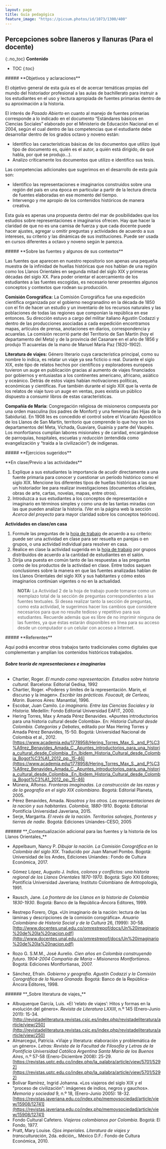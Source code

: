 ```yaml
---
layout: page
title: Guía pedagógica
feature_image: "https://picsum.photos/id/1073/1300/400"
---
```

## **Percepciones sobre llaneros y llanuras (Para el docente)**
{:.no_toc} 
**Contenido**
* TOC
{:toc}
<p></p>
##### **Objetivos y aclaraciones**
<p></p>
El objetivo general de esta guía es el de acercar temáticas propias del mundo del historiador profesional a las aulas de bachillerato para instruir a los estudiantes en el uso y lectura apropiada de fuentes primarias dentro de su aproximación a la historia.

El interés de _Pasado Abierto_ en cuanto al manejo de fuentes primarias corresponde a lo indicado en el documento “Estándares básicos en Ciencias Sociales” elaborado por el Ministerio de Educación Nacional en el 2004, según el cual dentro de las competencias que el estudiante debe desarrollar dentro de los grados octavo y noveno están:

*   Identifico las características básicas de los documentos que utilizo (qué tipo de documento es, quién es el autor, a quién está dirigido, de qué habla, por qué se produjo...).
*   Analizo críticamente los documentos que utilizo e identifico sus tesis.

Las competencias adicionales que sugerimos en el desarrollo de esta guía son:

*   Identifico las representaciones e imaginarios construidos sobre una región del país en una época en particular a partir de la lectura directa de fuentes elaboradas en ese momento del tiempo.
*   Intervengo y me apropio de los contenidos históricos de manera creativa.

Esta guía es apenas una propuesta dentro del mar de posibilidades que los estudios sobre representaciones e imaginarios ofrecen. Hay que hacer la claridad de que no es una camisa de fuerza y que cada docente puede hacer ajustes, agregar u omitir preguntas y actividades de acuerdo a sus intereses, su criterio y las dinámicas de sus instituciones. Puede ser usada en cursos diferentes a octavo y noveno según le parezca.
<p></p>
##### **Sobre las fuentes y algunos de sus contextos**
<p></p>
Las fuentes que aparecen en nuestro repositorio son apenas una pequeña muestra de la infinidad de huellas históricas que nos hablan de una región como los Llanos Orientales en segunda mitad del siglo XIX y primeras décadas del siglo XX. Para poder orientar el acercamiento de los estudiantes a las fuentes escogidas, es necesario tener presentes algunos conceptos y contextos que rodean su producción.

**Comisión Corográfica:** La Comisión Corográfica fue una expedición científica organizada por el gobierno neogranadino en la década de 1850 con el fin de hacer un estudio y un inventario de los recursos naturales y las poblaciones de todas las regiones que componían la república en ese entonces. Su dirección estuvo a cargo del militar italiano Agustín Codazzi y dentro de las producciones asociadas a cada expedición encontramos mapas, artículos de prensa, anotaciones en diarios, correspondencia y acuarelas. La comisión recorrió parte del Territorio de San Martín (hoy el departamento del Meta) y de la provincia del Casanare en el año de 1856 y produjo 11 acuarelas de la mano de Manuel María Paz (1820-1902).

**Literatura de viajes:** Género literario cuya característica principal, como su nombre lo indica, es relatar un viaje ya sea ficticio o real. Durante el siglo XIX, este tipo de relatos hechos por científicos y exploradores europeos tuvieron un auge en publicación gracias al aumento de viajes financiados por gobiernos y entusiastas a los continentes americano, africano, asiático y oceánico. Detrás de estos viajes habían motivaciones políticas, económicas y científicas. Fue también durante el siglo XIX que la venta de los relatos de viaje tuvo un auge en ventas, pues existía un público dispuesto a consumir libros de estas características.

**Compañía de María:** Congregación religiosa de misioneros compuesta por una orden masculina (los padres de Monfort) y una femenina (las Hijas de la Sabiduría). En 1908 les es concedido el control sobre el Vicariato Apostólico de los Llanos de San Martín, territorio que comprende lo que hoy son los departamentos del Meta, Vichada, Guaviare, Guainía y parte del Vaupés. Los monfortianos cumplían labores misionales y de caridad, encargándose de parroquias, hospitales, escuelas y _reducción_ (entendida como evangelización y “traída a la civilización”) de indígenas.
<p></p>
##### **Ejercicios sugeridos**
<p></p>
**En clase/Previo a las actividades**

1.  Explique a sus estudiantes la importancia de acudir directamente a una fuente primaria para conocer y cuestionar un período histórico como el siglo XIX. Mencione los diferentes tipos de huellas históricas a las que un historiador lee para realizar investigaciones (documentos oficiales, obras de arte, cartas, novelas, mapas, entre otros).
2.  Introduzca a sus estudiantes a los conceptos de representación e imaginario en términos simples y como una de las tantas miradas con las que pueden analizar la historia. (Ver en la página web la sección _Acerca del proyecto_ para mayor claridad sobre los conceptos teóricos).

**Actividades en clase/en casa**

1.  Formule las preguntas de la [hoja de trabajo](/guia-pedagogica/hoja-de-trabajo/) de acuerdo a su criterio: puede ser una actividad en clase para ser resuelta en parejas o en grupos, o una actividad individual para resolver en casa.
2.  Realice en clase la actividad sugerida en la [hoja de trabajo](/guia-pedagogica/hoja-de-trabajo/) por grupos distribuidos de acuerdo a la cantidad de estudiantes en el salón.
3.  Dirija una puesta en común tanto de las respuestas a las preguntas como de los productos de la actividad en clase. Entre todos saquen conclusiones sobre la manera en que las fuentes analizadas hablan de los Llanos Orientales del siglo XIX y sus habitantes y cómo estos imaginarios continúan vigentes o no en la actualidad.

> **NOTA:** La Actividad 2 de la hoja de trabajo puede tomarse como un reemplazo total de la sección de preguntas correspondientes a las fuentes textuales. Si desea realizar tanto la sección de preguntas, como esta actividad, le sugerimos hacer los cambios que considere necesarios para que no resulte tedioso y repetitivo para sus estudiantes. Recuerde además que es libre de no imprimir ninguna de las fuentes, ya que éstas estarán disponibles en línea para su acceso desde un computador o un celular con acceso a Internet.
<p></p>
##### **Referentes**
<p></p>
Aquí podrá encontrar otros trabajos tanto tradicionales como digitales que complementan y amplían los contenidos históricos trabajados.

###### **_Sobre teoría de representaciones e imaginarios_**

*   Chartier, Roger. _El mundo como representación. Estudios sobre historia cultural._ Barcelona: Editorial Gedisa, 1992
*   Chartier, Roger. «Poderes y límites de la representación. Marin, el discurso y la imagen». _Escribir las prácticas. Foucault, de Certeau, Marin_. Buenos Aires: Manantial, 1996.
*   Escobar, Juan Camilo. _Lo imaginario. Entre las Ciencias Sociales y la Historia._ Medellín: Fondo Editorial Universidad EAFIT, 2000.
*   Hering Torres, Max y Amada Pérez Benavides. «Apuntes introductorios para una historia cultural desde Colombia». En: _Historia Cultural desde Colombia. Categorías y Debates_, editado por Max Hering Torres y Amada Pérez Benavides, 15-50\. Bogotá: Universidad Nacional de Colombia et al., 2012\. [https://www.academia.edu/1778958/Hering_Torres_Max_S._and_P%C3%A9rez_Benavides_Amada_C._Apuntes_introductorios_para_una_historia_cultural_desde_Colombia._En_Ibidem_Historia_Cultural_desde_Colombia_Bogot%C3%A1_2012_pp._15-46](https://www.academia.edu/1778958/Hering_Torres_Max_S._and_P%C3%A9rez_Benavides_Amada_C._Apuntes_introductorios_para_una_historia_cultural_desde_Colombia._En_Ibidem_Historia_Cultural_desde_Colombia_Bogot%C3%A1_2012_pp._15-46)
*   Múnera, Alfonso. _Fronteras imaginadas. La construcción de las razas y de la geografía en el siglo XIX colombiano_. Bogotá: Editorial Planeta, 2005.
*   Pérez Benavides, Amada. _Nosotros y los otros. Las representaciones de la nación y sus habitantes. Colombia, 1880-1910_. Bogotá: Editorial Pontificia Universidad Javeriana, 2015.
*   Serje, Margarita. _El revés de la nación. Territorios salvajes, fronteras y tierras de nadie_. Bogotá: Ediciones Uniandes-CESO, 2005
<p></p>
###### **_Contextualización adicional para las fuentes y la historia de los Llanos Orientales_**

*   Appelbaum, Nancy P. _Dibujar la nación. La Comisión Corográfica en la Colombia del siglo XIX_. Traducido por Juan Manuel Pombo. Bogotá: Universidad de los Andes, Ediciones Uniandes : Fondo de Cultura Económica, 2017.
*   Gómez López, Augusto J. _Indios, colonos y conflictos: una historia regional de los Llanos Orientales 1870-1970_. Bogotá: Siglo XXI Editores; Pontificia Universidad Javeriana; Instituto Colombiano de Antropología, 1991.

*   Rausch, Jane. _La frontera de los Llanos en la historia de Colombia 1830-1930_. Bogotá: Banco de la República-Áncora Editores, 1999.
*   Restrepo Forero, Olga. «Un imaginario de la nación: lectura de las láminas y descripciones de la comisión corográfica». _Anuario Colombiano de Historia Social y de la Cultura_ 26, (1999): 30-58\. [http://www.docentes.unal.edu.co/omrestrepof/docs/Un%20imaginario%20de%20la%20nacion.pdf](http://www.docentes.unal.edu.co/omrestrepof/docs/Un%20imaginario%20de%20la%20nacion.pdf)
*   Rozo G. S.M.M., José Aurelio. _Cien años en Colombia construyendo futuro. 1904-2004 Compañía de María – Misioneros Montfortianos_. Bogotá: Ediciones Montfortianas, 2007.
*   Sánchez, Efraín. _Gobierno y geografía. Agustín Codazzi y la Comisión Corográfica de la Nueva Granada_. Bogotá: Banco de la República-Áncora Editores, 1998.
<p></p>
###### **_Sobre literatura de viajes_**

*   Albuquerque García, Luis. «El ‘relato de viajes’: Hitos y formas en la evolución del género». _Revista de Literatura LXXIII_, n.º 145 (Enero-Junio 2011): 15-34\. [http://revistadeliteratura.revistas.csic.es/index.php/revistadeliteratura/article/view/250](http://revistadeliteratura.revistas.csic.es/index.php/revistadeliteratura/article/view/250)
*   Almarcegui, Patricia. «Viaje y literatura: elaboración y problemática de un género». _Letras: Revista de la Facultad de Filosofía y Letras de la Pontificia Universidad Católica Argentina Santa María de los Buenos Aires_, n.º 57-58 (Enero-Diciembre 2008): 25-29\. [https://revistas.uptc.edu.co/index.php/la_palabra/article/view/5701/5292](https://revistas.uptc.edu.co/index.php/la_palabra/article/view/5701/5292)
*   Bolívar Ramírez, Ingrid Johanna. «Los viajeros del siglo XIX y el "proceso de civilización": imágenes de indios, negros y gauchos». _Memoria y sociedad_ 9, n.º 18, (Enero-Junio 2005): 18-32\. [https://revistas.javeriana.edu.co/index.php/memoysociedad/article/view/15908/12741](https://revistas.javeriana.edu.co/index.php/memoysociedad/article/view/15908/12741)
*   Fondo Cultural Cafetero. _Viajeros colombianos por Colombia_. Bogotá: El Fondo, 1977.
*   Pratt, Mary Louise. _Ojos imperiales. Literatura de viajes y transculturación_, 2da. edición_. México D.F.: Fondo de Cultura Económica, 2010.